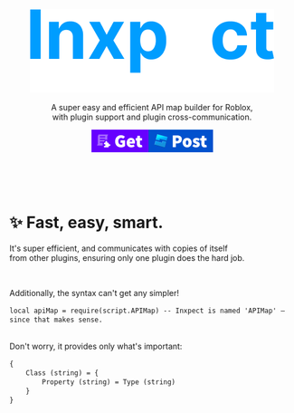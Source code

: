 <div align="center">

<img src="./Logo.png"></img>


A super easy and efficient API map builder for Roblox,<br>
with plugin support and plugin cross-communication.

[<img src="https://raw.githubusercontent.com/AlexanderLindholt/LinkButtons/refs/heads/main/Static/Module.png"></img>](https://create.roblox.com/store/asset/136538514747004) ​ [<img src="https://raw.githubusercontent.com/AlexanderLindholt/LinkButtons/refs/heads/main/Static/Devforum.png"></img>](https://devforum.roblox.com/t/3799622)
</div>
<br>
​<br>
<br>

# ✨ Fast, easy, smart.
It's super efficient, and communicates with copies of itself<br>
from other plugins, ensuring only one plugin does the hard job.

<br>

Additionally, the syntax can't get any simpler!
```luau
local apiMap = require(script.APIMap) -- Inxpect is named 'APIMap' — since that makes sense.
```

<br>
Don't worry, it provides only what's important:

```luau
{
	Class (string) = {
		Property (string) = Type (string)
	}
}
```
